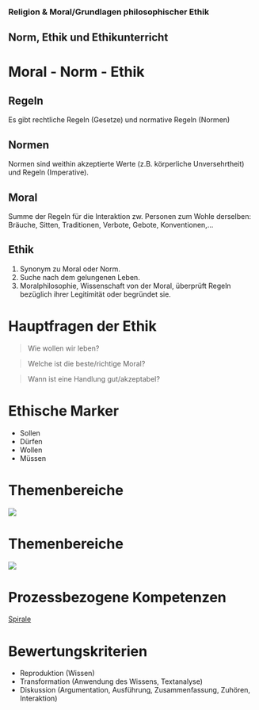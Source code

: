 ### Religion & Moral/Grundlagen philosophischer Ethik
## Norm, Ethik und Ethikunterricht



# Moral - Norm - Ethik

## Regeln
Es gibt rechtliche Regeln (Gesetze) und normative Regeln (Normen)

## Normen
Normen sind weithin akzeptierte Werte (z.B. körperliche Unversehrtheit) und Regeln (Imperative).

## Moral
Summe der Regeln für die Interaktion zw. Personen zum Wohle derselben: Bräuche, Sitten, Traditionen, Verbote, Gebote, Konventionen,...

## Ethik

1. Synonym zu Moral oder Norm.
2. Suche nach dem gelungenen Leben.
3. Moralphilosophie, Wissenschaft von der Moral, überprüft Regeln bezüglich ihrer Legitimität oder begründet sie.



# Hauptfragen der Ethik

> Wie wollen wir leben?

> Welche ist die beste/richtige Moral?

> Wann ist eine Handlung gut/akzeptabel?


# Ethische Marker

* Sollen
* Dürfen
* Wollen
* Müssen



# Themenbereiche <!-- .slide: data-transition="fade-in" -->
![](../dateien/themen_1.png)


# Themenbereiche <!-- .slide: data-transition="fade-in" -->
![](../dateien/themen_2.png)



# Prozessbezogene Kompetenzen
[Spirale](http://lehrerfortbildung-bw.de/faecher/ethik/gym/fb1/spirale0_mit_text.jpg)



# Bewertungskriterien
* Reproduktion (Wissen)
* Transformation (Anwendung des Wissens, Textanalyse)
* Diskussion (Argumentation, Ausführung, Zusammenfassung, Zuhören, Interaktion)
